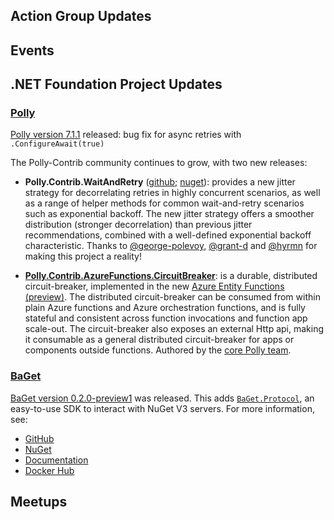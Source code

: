 ## Action Group Updates

## Events

## .NET Foundation Project Updates

### [Polly](https://github.com/App-vNext/Polly)

[Polly version 7.1.1](https://github.com/App-vNext/Polly/blob/master/CHANGELOG.md#711) released: bug fix for async retries with `.ConfigureAwait(true)`

The Polly-Contrib community continues to grow, with two new releases:

+ **Polly.Contrib.WaitAndRetry** ([github](https://github.com/Polly-Contrib/Polly.Contrib.WaitAndRetry); [nuget](https://www.nuget.org/packages/Polly.Contrib.WaitAndRetry)): provides a new jitter strategy for decorrelating retries in highly concurrent scenarios, as well as a range of helper methods for common wait-and-retry scenarios such as exponential backoff.  The new jitter strategy offers a smoother distribution (stronger decorrelation) than previous jitter recommendations, combined with a well-defined exponential backoff characteristic. Thanks to [@george-polevoy](https://github.com/george-polevoy), [@grant-d](https://github.com/grant-d) and [@hyrmn](https://github.com/hyrmn) for making this project a reality!

+ **[Polly.Contrib.AzureFunctions.CircuitBreaker](https://github.com/Polly-Contrib/Polly.Contrib.AzureFunctions.CircuitBreaker)**: is a durable, distributed circuit-breaker, implemented in the new [Azure Entity Functions (preview)](https://docs.microsoft.com/en-gb/azure/azure-functions/durable/durable-functions-entities).  The distributed circuit-breaker can be consumed from within plain Azure functions and Azure orchestration functions, and is fully stateful and consistent across function invocations and function app scale-out.  The circuit-breaker also exposes an external Http api, making it consumable as a general distributed circuit-breaker for apps or components outside functions. Authored by the [core Polly team](https://github.com/reisenberger).

### [BaGet](https://github.com/loic-sharma/BaGet)

[BaGet version 0.2.0-preview1](https://github.com/loic-sharma/BaGet/releases/tag/v0.2.0-preview1) was released. This adds [`BaGet.Protocol`](https://github.com/loic-sharma/BaGet/tree/master/src/BaGet.Protocol#bagetprotocol), an easy-to-use SDK to interact with NuGet V3 servers. For more information, see:

* [GitHub](https://github.com/loic-sharma/BaGet)
* [NuGet](https://www.nuget.org/profiles/BaGet)
* [Documentation](https://loic-sharma.github.io/BaGet/)
* [Docker Hub](https://hub.docker.com/r/loicsharma/baget)

## Meetups
